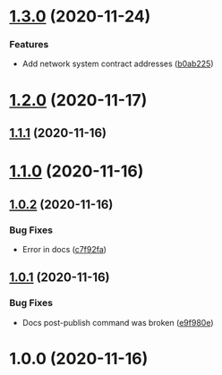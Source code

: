 # [1.3.0](https://github.com/erdDEVcode/utils/compare/v1.2.0...v1.3.0) (2020-11-24)


### Features

* Add network system contract addresses ([b0ab225](https://github.com/erdDEVcode/utils/commit/b0ab2259877242d1eaa2de74af469986eadd455b))

# [1.2.0](https://github.com/erdDEVcode/utils/compare/v1.1.1...v1.2.0) (2020-11-17)

## [1.1.1](https://github.com/erdDEVcode/utils/compare/v1.1.0...v1.1.1) (2020-11-16)

# [1.1.0](https://github.com/erdDEVcode/utils/compare/v1.0.2...v1.1.0) (2020-11-16)

## [1.0.2](https://github.com/erdDEVcode/utils/compare/v1.0.1...v1.0.2) (2020-11-16)


### Bug Fixes

* Error in docs ([c7f92fa](https://github.com/erdDEVcode/utils/commit/c7f92fadaf3b3c5a51efa69e6580f35c604a90b3))

## [1.0.1](https://github.com/erdDEVcode/utils/compare/v1.0.0...v1.0.1) (2020-11-16)


### Bug Fixes

* Docs post-publish command was broken ([e9f980e](https://github.com/erdDEVcode/utils/commit/e9f980e77a7244d24d3960e87a6820ae163bbac7))

# 1.0.0 (2020-11-16)
